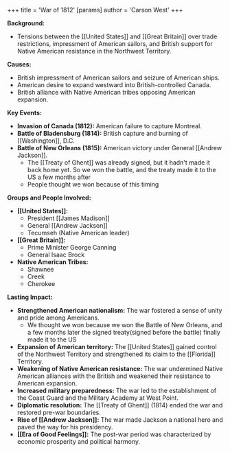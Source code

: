 +++
 title = 'War of 1812'
[params]
	author = 'Carson West'
+++

**Background:**

* Tensions between the [[United States]] and [[Great Britain]] over trade restrictions, impressment of American sailors, and British support for Native American resistance in the Northwest Territory.

**Causes:**

* British impressment of American sailors and seizure of American ships.
* American desire to expand westward into British-controlled Canada.
* British alliance with Native American tribes opposing American expansion.

**Key Events:**

* **Invasion of Canada (1812):** American failure to capture Montreal.
* **Battle of Bladensburg (1814):** British capture and burning of [[Washington]], D.C.
* **Battle of New Orleans (1815):** American victory under General [[Andrew Jackson]].
	* The [[Treaty of Ghent]] was already signed, but it hadn't made it back home yet. So we won the battle, and the treaty made it to the US a few months after
	* People thought we won because of this timing

**Groups and People Involved:**

* **[[United States]]:**
    * President [[James Madison]]
    * General [[Andrew Jackson]]
    * Tecumseh (Native American leader)
* **[[Great Britain]]:**
    * Prime Minister George Canning
    * General Isaac Brock
* **Native American Tribes:**
    * Shawnee
    * Creek
    * Cherokee

**Lasting Impact:**

* **Strengthened American nationalism:** The war fostered a sense of unity and pride among Americans.
	* We thought we won because we won the Battle of New Orleans, and a few months later the signed treaty(signed before the battle) finally made it to the US
* **Expansion of American territory:** The [[United States]] gained control of the Northwest Territory and strengthened its claim to the [[Florida]] Territory.
* **Weakening of Native American resistance:** The war undermined Native American alliances with the British and weakened their resistance to American expansion.
* **Increased military preparedness:** The war led to the establishment of the Coast Guard and the Military Academy at West Point.
* **Diplomatic resolution:** The [[Treaty of Ghent]] (1814) ended the war and restored pre-war boundaries.
* **Rise of [[Andrew Jackson]]:** The war made Jackson a national hero and paved the way for his presidency.
* **[[Era of Good Feelings]]:** The post-war period was characterized by economic prosperity and political harmony.